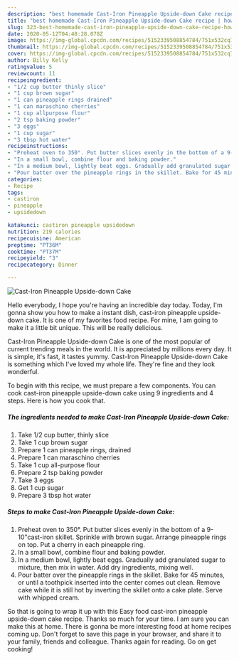 ```yaml
---
description: "best homemade Cast-Iron Pineapple Upside-down Cake recipe | how to make the best Cast-Iron Pineapple Upside-down Cake"
title: "best homemade Cast-Iron Pineapple Upside-down Cake recipe | how to make the best Cast-Iron Pineapple Upside-down Cake"
slug: 323-best-homemade-cast-iron-pineapple-upside-down-cake-recipe-how-to-make-the-best-cast-iron-pineapple-upside-down-cake
date: 2020-05-12T04:48:28.078Z
image: https://img-global.cpcdn.com/recipes/5152339508854784/751x532cq70/cast-iron-pineapple-upside-down-cake-recipe-main-photo.jpg
thumbnail: https://img-global.cpcdn.com/recipes/5152339508854784/751x532cq70/cast-iron-pineapple-upside-down-cake-recipe-main-photo.jpg
cover: https://img-global.cpcdn.com/recipes/5152339508854784/751x532cq70/cast-iron-pineapple-upside-down-cake-recipe-main-photo.jpg
author: Billy Kelly
ratingvalue: 5
reviewcount: 11
recipeingredient:
- "1/2 cup butter thinly slice"
- "1 cup brown sugar"
- "1 can pineapple rings drained"
- "1 can maraschino cherries"
- "1 cup allpurpose flour"
- "2 tsp baking powder"
- "3 eggs"
- "1 cup sugar"
- "3 tbsp hot water"
recipeinstructions:
- "Preheat oven to 350°. Put butter slices evenly in the bottom of a 9-10&#34;cast-iron skillet. Sprinkle with brown sugar. Arrange pineapple rings on top. Put a cherry in each pineapple ring."
- "In a small bowl, combine flour and baking powder."
- "In a medium bowl, lightly beat eggs. Gradually add granulated sugar to mixture, then mix in water. Add dry ingredients, mixing well."
- "Pour batter over the pineapple rings in the skillet. Bake for 45 minutes, or until a toothpick inserted into the center comes out clean. Remove cake while it is still hot by inverting the skillet onto a cake plate. Serve with whipped cream."
categories:
- Recipe
tags:
- castiron
- pineapple
- upsidedown

katakunci: castiron pineapple upsidedown 
nutrition: 219 calories
recipecuisine: American
preptime: "PT36M"
cooktime: "PT37M"
recipeyield: "3"
recipecategory: Dinner

---
```



![Cast-Iron Pineapple Upside-down Cake](https://img-global.cpcdn.com/recipes/5152339508854784/751x532cq70/cast-iron-pineapple-upside-down-cake-recipe-main-photo.jpg)

Hello everybody, I hope you're having an incredible day today. Today, I'm gonna show you how to make a instant dish, cast-iron pineapple upside-down cake. It is one of my favorites food recipe. For mine, I am going to make it a little bit unique. This will be really delicious.

Cast-Iron Pineapple Upside-down Cake is one of the most popular of current trending meals in the world. It is appreciated by millions every day. It is simple, it's fast, it tastes yummy. Cast-Iron Pineapple Upside-down Cake is something which I've loved my whole life. They're fine and they look wonderful.




To begin with this recipe, we must prepare a few components. You can cook cast-iron pineapple upside-down cake using 9 ingredients and 4 steps. Here is how you cook that.

<!--inarticleads1-->

##### The ingredients needed to make Cast-Iron Pineapple Upside-down Cake:

1. Take 1/2 cup butter, thinly slice
1. Take 1 cup brown sugar
1. Prepare 1 can pineapple rings, drained
1. Prepare 1 can maraschino cherries
1. Take 1 cup all-purpose flour
1. Prepare 2 tsp baking powder
1. Take 3 eggs
1. Get 1 cup sugar
1. Prepare 3 tbsp hot water




<!--inarticleads2-->

##### Steps to make Cast-Iron Pineapple Upside-down Cake:

1. Preheat oven to 350°. Put butter slices evenly in the bottom of a 9-10&#34;cast-iron skillet. Sprinkle with brown sugar. Arrange pineapple rings on top. Put a cherry in each pineapple ring.
1. In a small bowl, combine flour and baking powder.
1. In a medium bowl, lightly beat eggs. Gradually add granulated sugar to mixture, then mix in water. Add dry ingredients, mixing well.
1. Pour batter over the pineapple rings in the skillet. Bake for 45 minutes, or until a toothpick inserted into the center comes out clean. Remove cake while it is still hot by inverting the skillet onto a cake plate. Serve with whipped cream.




So that is going to wrap it up with this Easy food cast-iron pineapple upside-down cake recipe. Thanks so much for your time. I am sure you can make this at home. There is gonna be more interesting food at home recipes coming up. Don't forget to save this page in your browser, and share it to your family, friends and colleague. Thanks again for reading. Go on get cooking!

